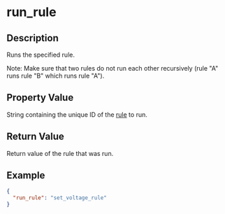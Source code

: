 # run_rule

## Description

Runs the specified rule.

Note: Make sure that two rules do not run each other recursively (rule "A" runs
rule "B" which runs rule "A").

## Property Value

String containing the unique ID of the [rule](rule.md) to run.

## Return Value

Return value of the rule that was run.

## Example

```json
{
  "run_rule": "set_voltage_rule"
}
```
